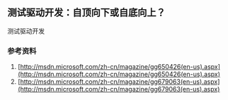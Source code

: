 测试驱动开发：自顶向下或自底向上？
---
测试驱动开发

### 参考资料
1.  [http://msdn.microsoft.com/zh-cn/magazine/gg650426(en-us).aspx](http://msdn.microsoft.com/zh-cn/magazine/gg650426(en-us).aspx)
2.  [http://msdn.microsoft.com/zh-cn/magazine/gg679063(en-us).aspx](http://msdn.microsoft.com/zh-cn/magazine/gg679063(en-us).aspx)
